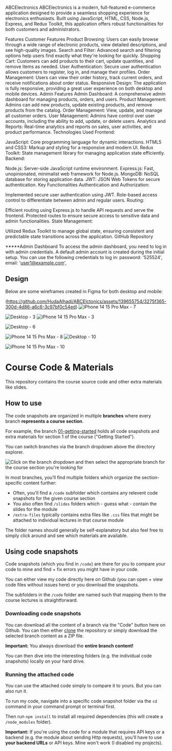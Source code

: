 ABCElectronics
ABCElectronics is a modern, full-featured e-commerce application designed to provide a seamless shopping experience for electronics enthusiasts. Built using JavaScript, HTML, CSS, Node.js, Express, and Redux Toolkit, this application offers robust functionalities for both customers and administrators.

Features
Customer Features
Product Browsing: Users can easily browse through a wide range of electronic products, view detailed descriptions, and see high-quality images.
Search and Filter: Advanced search and filtering options help users find exactly what they're looking for quickly.
Shopping Cart: Customers can add products to their cart, update quantities, and remove items as needed.
User Authentication: Secure user authentication allows customers to register, log in, and manage their profiles.
Order Management: Users can view their order history, track current orders, and receive notifications about order status.
Responsive Design: The application is fully responsive, providing a great user experience on both desktop and mobile devices.
Admin Features
Admin Dashboard: A comprehensive admin dashboard for managing products, orders, and users.
Product Management: Admins can add new products, update existing products, and remove products from the catalog.
Order Management: View, update, and manage all customer orders.
User Management: Admins have control over user accounts, including the ability to add, update, or delete users.
Analytics and Reports: Real-time analytics and reports on sales, user activities, and product performance.
Technologies Used
Frontend:

JavaScript: Core programming language for dynamic interactions.
HTML5 and CSS3: Markup and styling for a responsive and modern UI.
Redux Toolkit: State management library for managing application state efficiently.
Backend:

Node.js: Server-side JavaScript runtime environment.
Express.js: Fast, unopinionated, minimalist web framework for Node.js.
MongoDB: NoSQL database for storing application data.
JWT: JSON Web Tokens for secure authentication.
Key Functionalities
Authentication and Authorization:

Implemented secure user authentication using JWT.
Role-based access control to differentiate between admin and regular users.
Routing:

Efficient routing using Express.js to handle API requests and serve the frontend.
Protected routes to ensure secure access to sensitive data and admin functionalities.
State Management:

Utilized Redux Toolkit to manage global state, ensuring consistent and predictable state transitions across the application.
GitHub Repository


*****Admin Dashboard
To access the admin dashboard, you need to log in with admin credentials.
A default admin account is created during the initial setup. You can use the following credentials to log in:
        password: '525524',
        email: 'user1@example.com',


## Design
Below are some wireframes created in Figma for both desktop and mobile:

(https://github.com/HudaAlhadi/ABCElctonics/assets/139655754/3275f365-300d-4d86-a6c6-3c97bf0c54ed) 
![iPhone 14   15 Pro Max - 7](https://github.com/HudaAlhadi/ABCElctonics/assets/139655754/18cc2854-17f2-41f8-af7e-ff41816c616c)

![Desktop - 3](https://github.com/HudaAlhadi/ABCElctonics/assets/139655754/68eae456-5ba7-48c6-9c3a-fe4c1009985f)
![iPhone 14   15 Pro Max - 3](https://github.com/HudaAlhadi/ABCElctonics/assets/139655754/554c1ab3-b446-4993-bd02-5e052046f0c3)

![Desktop - 6](https://github.com/HudaAlhadi/ABCElctonics/assets/139655754/d3c7cfa7-ccde-4021-9acf-d8042efee6c3)

![iPhone 14   15 Pro Max - 8](https://github.com/HudaAlhadi/ABCElctonics/assets/139655754/d89401e6-aea8-40b1-816e-480b96249bd4)
![Desktop - 10](https://github.com/HudaAlhadi/ABCElctonics/assets/139655754/ac583cee-fd0c-4756-9b6c-a0df250ccd59)

![iPhone 14   15 Pro Max - 10](https://github.com/HudaAlhadi/ABCElctonics/assets/139655754/e27cea3c-8b40-4f1b-80b9-724fafff64a7)

# Course Code & Materials

This repository contains the course source code and other extra materials like slides.

## How to use

The code snapshots are organized in multiple **branches** where every branch **represents a course section**.

For example, the branch [01-getting-started](https://github.com/academind/react-complete-guide-code/tree/01-getting-started) holds all code snapshots and extra materials for section 1 of the course ("Getting Started").

You can switch branches via the branch dropdown above the directory explorer.

![Click on the branch dropdown and then select the appropriate branch for the course section you're looking for](./selecting-a-branch.jpg)

In most branches, you'll find multiple folders which organize the section-specific content further:

- Often, you'll find a `/code` subfolder which contains any relevent code snapshots for the given course section
- You also often find `/slides` folders which - guess what - contain the slides for the module
- `/extra-files` typically contains extra files like `.css` files that might be attached to individual lectures in that course module

The folder names should generally be self-explanatory but also feel free to simply click around and see which materials are available.

## Using code snapshots

Code snapshots (which you find in `/code`) are there for you to compare your code to mine and find + fix errors you might have in your code.

You can either view my code directly here on Github (you can open + view code files without issues here) or you download the snapshots.

The subfolders in the `/code` folder are named such that mapping them to the course lectures is straightforward.

### Downloading code snapshots

You can download all the content of a branch via the "Code" button here on Github. You can then either [clone](https://docs.github.com/en/github/creating-cloning-and-archiving-repositories/cloning-a-repository) the repository or simply download the selected branch content as a ZIP file.

**Important:** You always download the **entire branch content!**

You can then dive into the interesting folders (e.g. the individual code snapshots) locally on your hard drive.

### Running the attached code

You can use the attached code simply to compare it to yours. But you can also run it.

To run my code, navigate into a specific code snapshot folder via the `cd` command in your command prompt or terminal first.

Then run `npm install` to install all required dependencies (this will create a `/node_modules` folder).

**Important:** If you're using the code for a module that requires API keys or a backend (e.g. the module about sending Http requests), you'll have to use **your backend URLs** or API keys. Mine won't work (I disabled my projects).
